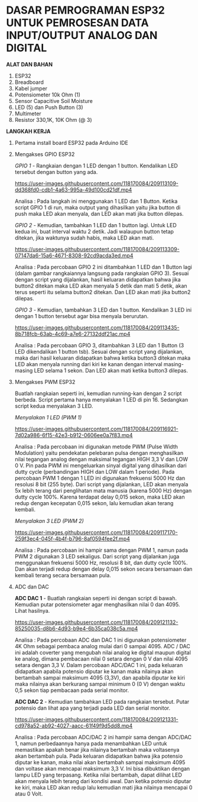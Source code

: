 # DASAR PEMROGRAMAN ESP32 UNTUK PEMROSESAN DATA INPUT/OUTPUT ANALOG DAN DIGITAL

**ALAT DAN BAHAN** 
1) ESP32
2) Breadboard
3) Kabel jumper
4) Potensiometer 10k Ohm (1)
5) Sensor Capacitive Soil Moisture
6) LED (5) dan Push Button (3)
7) Multimeter
8) Resistor 330,1K, 10K Ohm (@ 3)


**LANGKAH KERJA**
1)  Pertama install board ESP32 pada Arduino IDE
2)  Mengakses GPIO ESP32 <br />

    *GPIO 1* - Rangkaian dengan 1 LED dengan 1 button. Kendalikan LED tersebut dengan button yang ada.
      
     https://user-images.githubusercontent.com/118170084/209113109-dd368fd0-cdb1-4a63-995a-49d100cd21df.mp4

     Analisa : Pada langkah ini menggunakan 1 LED dan 1 Button. Ketika script GPIO 1 di run, maka output yang dihasilkan yaitu jika button di push maka LED akan menyala, dan LED akan mati jika button dilepas.
    
     *GPIO 2* - Kemudian, tambahkan 1 LED dan 1 button lagi. Untuk LED kedua ini, buat interval waktu 2 detik. Jadi walaupun button tetap ditekan, jika waktunya sudah habis, maka LED akan mati.
    
     https://user-images.githubusercontent.com/118170084/209113309-07147da6-15a6-4671-8308-92cd9acda3ed.mp4
   
     Analisa : Pada percobaan GPIO 2 ini ditambahkan 1 LED dan 1 Button lagi (dalam gambar rangkaiannya langsung pada rangkaian GPIO 3). Sesuai dengan script yang dijalankan, hasil keluaran didapatkan bahwa jika button2 ditekan maka LED akan menyala 5 detik dan mati 5 detik, akan terus seperti itu selama button2 ditekan. Dan LED akan mati jika button2 dilepas.
   
     *GPIO 3* - Kemudian, tambahkan 3 LED dan 1 button. Kendalikan 3 LED ini dengan 1 button tersebut agar bisa menyala berurutan.
   
     https://user-images.githubusercontent.com/118170084/209113435-8b718fcb-63ab-4c69-a7e6-27132ddf21ac.mp4

     Analisa : Pada percobaan GPIO 3, ditambahkan 3 LED dan 1 Button (3 LED dikendalikan 1 button tsb). Sesuai dengan script yang dijalankan, maka dari hasil keluaran didapatkan bahwa ketika button3 ditekan maka LED akan menyala running dari kiri ke kanan dengan interval masing-masing LED selama 1 sekon. Dan LED akan mati ketika button3 dilepas.
   
   
3) Mengakses PWM ESP32 <br />

   Buatlah rangkaian seperti ini, kemudian running-kan dengan 2 script berbeda. Script pertama hanya menyalakan 1 LED di pin 16. Sedangkan script kedua menyalakan 3 LED.
   
   *Menyalakan 1 LED (PWM 1)*
   
   https://user-images.githubusercontent.com/118170084/209116921-7d02a986-6f15-42e3-b912-0606ee0a7f83.mp4
 
   Analisa : Pada percobaan ini digunakan metode PWM (Pulse Width Modulation) yaitu pendekatan pelebaran pulsa dengan menghasilkan nilai tegangan analog dengan maksimal tegangan HIGH 3,3 V dan LOW 0 V. Pin pada PWM ini mengeluarkan sinyal digital yang dihasilkan dari dutty cycle (perbandingan HIGH dan LOW dalam 1 periode). Pada percobaan PWM 1 dengan 1 LED ini digunakan frekuensi 5000 Hz dan resolusi 8 bit (255 byte). Dari script yang dijalankan, LED akan menyala 5x lebih terang dari penglihatan mata manusia (karena 5000 Hz) dengan dutty cycle 100%. Karena terdapat delay 0,015 sekon, maka LED akan redup dengan kecepatan 0,015 sekon, lalu kemudian akan terang kembali.
   
   *Menyalakan 3 LED (PWM 2)*
   
   https://user-images.githubusercontent.com/118170084/209117170-259f3ec4-045f-4b4f-b796-8af0594fee2f.mp4

   Analisa : Pada percobaan ini hampir sama dengan PWM 1, namun pada PWM 2 digunakan 3 LED sekaligus. Dari script yang dijalankan juga menggunakan frekuensi 5000 Hz, resolusi 8 bit, dan dutty cycle 100%. Dan akan terjadi redup dengan delay 0,015 sekon secara bersamaan dan kembali terang secara bersamaan pula.

4) ADC dan DAC <br />

   **ADC DAC 1** - Buatlah rangkaian seperti ini dengan script di bawah. Kemudian putar potensiometer agar menghasilkan nilai 0 dan 4095. Lihat hasilnya.
   
   https://user-images.githubusercontent.com/118170084/209121132-85250035-d8b6-4d93-b9e4-6b35ca038c5a.mp4


   Analisa : Pada percobaan ADC dan DAC 1 ini digunakan potensiometer 4K Ohm sebagai pembaca analog mulai dari 0 sampai 4095. ADC / DAC ini adalah coverter yang mengubah nilai analog ke digital maupun digital ke analog, dimana pembacaan nilai 0 setara dengan 0 V dan nilai 4095 setara dengan 3,3 V. Dalam percobaan ADC/DAC 1 ini, pada keluaran didapatkan apabila potensio diputar ke kanan maka nilainya akan bertambah sampai maksimum 4095 (3,3V), dan apabila diputar ke kiri maka nilainya akan berkurang sampai minimum 0 (0 V) dengan waktu 0,5 sekon tiap pembacaan pada serial monitor.
   
   **ADC DAC 2** - Kemudian tambahkan LED pada rangkaian tersebut. Putar potensio dan lihat apa yang terjadi pada LED dan serial monitor.
   
   https://user-images.githubusercontent.com/118170084/209121331-cd978a52-ab92-4027-aacc-61f49f9d5dd8.mp4

   Analisa : Pada percobaan ADC/DAC 2 ini hampir sama dengan ADC/DAC 1, namun perbedaannya hanya pada menambahkan LED untuk memastikan apakah benar jika nilainya bertambah maka voltasenya akan bertambah pula. Pada keluaran didapatkan bahwa jika potensio diputar ke kanan, maka nilai akan bertambah sampai maksimum 4095 dan voltase akan mencapai maksimum 3,3 V. Ini bisa dibuktikan dengan lampu LED yang terpasang. Ketika nilai bertambah, dapat dilihat LED akan menyala lebih terang dari kondisi awal. Dan ketika potensio diputar ke kiri, maka LED akan redup lalu kemudian mati jika nilainya mencapai 0 atau 0 Volt. 
